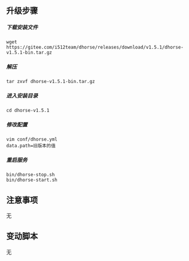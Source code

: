 ## 升级步骤

##### 下载安装文件

```shell
wget https://gitee.com/i512team/dhorse/releases/download/v1.5.1/dhorse-v1.5.1-bin.tar.gz
```

##### 解压

```shell
tar zxvf dhorse-v1.5.1-bin.tar.gz
```

##### 进入安装目录

```shell
cd dhorse-v1.5.1
```

##### 修改配置

```shell
vim conf/dhorse.yml
data.path=旧版本的值
```

##### 重启服务

```
bin/dhorse-stop.sh
bin/dhorse-start.sh
```

## 注意事项

无

## 变动脚本

无